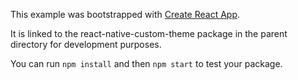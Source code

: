 This example was bootstrapped with [Create React App](https://github.com/facebook/create-react-app).

It is linked to the react-native-custom-theme package in the parent directory for development purposes.

You can run `npm install` and then `npm start` to test your package.
